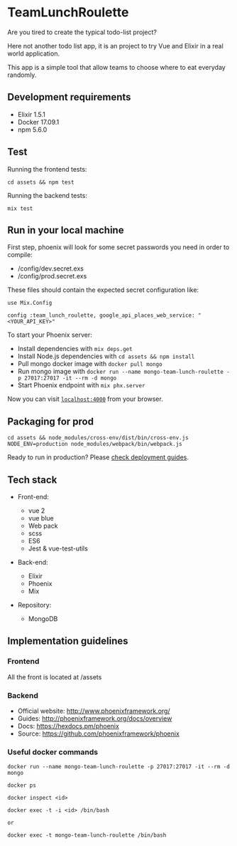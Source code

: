 # TeamLunchRoulette

Are you tired to create the typical todo-list project? 

Here not another todo list app, it is an project to try Vue and Elixir in a real world application.

This app is a simple tool that allow teams to choose where to eat everyday randomly.

    
## Development requirements

- Elixir 1.5.1
- Docker 17.09.1 
- npm 5.6.0

## Test

 Running the frontend tests:
 ```
 cd assets && npm test
 ```
 Running the backend tests:
  ```
  mix test
  ```

## Run in your local machine

First step, phoenix will look for some secret passwords you need in order to compile:

- /config/dev.secret.exs
- /config/prod.secret.exs 

These files should contain the expected secret configuration like:

  ```
  use Mix.Config
 
  config :team_lunch_roulette, google_api_places_web_service: "<YOUR_API_KEY>" 

  ```

To start your Phoenix server:

  * Install dependencies with `mix deps.get`
  * Install Node.js dependencies with `cd assets && npm install`
  * Pull mongo docker image with `docker pull mongo`
  * Run mongo image with `docker run --name mongo-team-lunch-roulette -p 27017:27017 -it --rm -d mongo` 
  * Start Phoenix endpoint with `mix phx.server`



Now you can visit [`localhost:4000`](http://localhost:4000) from your browser.


## Packaging for prod

```
cd assets && node_modules/cross-env/dist/bin/cross-env.js NODE_ENV=production node_modules/webpack/bin/webpack.js
```

Ready to run in production? Please [check deployment guides](http://www.phoenixframework.org/docs/deployment).

## Tech stack

- Front-end: 
    - vue 2 
    - vue blue 
    - Web pack
    - scss
    - ES6
    - Jest & vue-test-utils
    
- Back-end:
    - Elixir
    - Phoenix
    - Mix
    
- Repository:
    - MongoDB
    

## Implementation guidelines 
 
### Frontend

 All the front is located at /assets
 
### Backend

   * Official website: http://www.phoenixframework.org/
   * Guides: http://phoenixframework.org/docs/overview
   * Docs: https://hexdocs.pm/phoenix
   * Source: https://github.com/phoenixframework/phoenix
   
### Useful docker commands

```
docker run --name mongo-team-lunch-roulette -p 27017:27017 -it --rm -d mongo 

docker ps

docker inspect <id>

docker exec -t -i <id> /bin/bash

or

docker exec -t mongo-team-lunch-roulette /bin/bash
```

